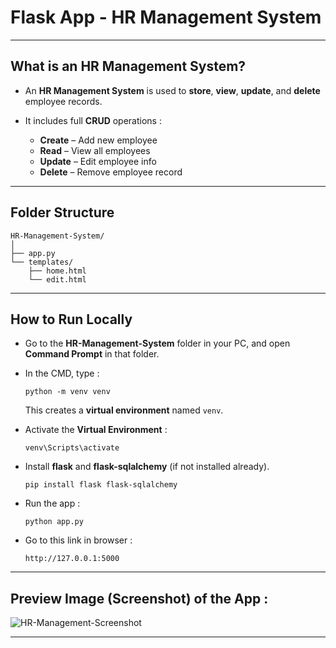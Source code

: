 # Flask App - HR Management System
---
## What is an HR Management System?
- An **HR Management System** is used to **store**, **view**, **update**, and **delete** employee records.
- It includes full **CRUD** operations :

   - **Create** – Add new employee
  - **Read** – View all employees
  - **Update** – Edit employee info
  - **Delete** – Remove employee record
---
## Folder Structure
```
HR-Management-System/
│
├── app.py  
└── templates/
    ├── home.html  
    └── edit.html
```
---
## How to Run Locally
- Go to the **HR-Management-System** folder in your PC, and open **Command Prompt** in that folder.

- In the CMD, type :
  ```
  python -m venv venv  
  ```
  This creates a **virtual environment** named `venv`.

- Activate the **Virtual Environment** :
  ```
  venv\Scripts\activate
  ```
- Install **flask** and **flask-sqlalchemy** (if not installed already).
  ```
  pip install flask flask-sqlalchemy
  ```
- Run the app :
  ```
  python app.py
  ```
- Go to this link in browser :
  ```
  http://127.0.0.1:5000
  ```
---
## Preview Image (Screenshot) of the App : 
![HR-Management-Screenshot](https://github.com/user-attachments/assets/3a02792a-831c-4454-87cf-d4cc1d175e87)

---
